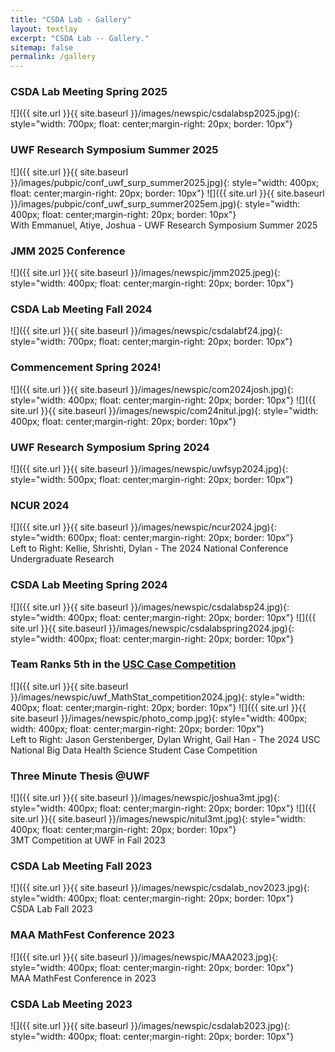 ```yaml
---
title: "CSDA Lab - Gallery"
layout: textlay
excerpt: "CSDA Lab -- Gallery."
sitemap: false
permalink: /gallery
---
```


### CSDA Lab Meeting Spring 2025
![]({{ site.url }}{{ site.baseurl }}/images/newspic/csdalabsp2025.jpg){: style="width: 700px; float: center;margin-right: 20px; border: 10px"} 

### UWF Research Symposium Summer 2025
![]({{ site.url }}{{ site.baseurl }}/images/pubpic/conf_uwf_surp_summer2025.jpg){: style="width: 400px; float: center;margin-right: 20px; border: 10px"} 
![]({{ site.url }}{{ site.baseurl }}/images/pubpic/conf_uwf_surp_summer2025em.jpg){: style="width: 400px; float: center;margin-right: 20px; border: 10px"} 
<br> With Emmanuel, Atiye, Joshua - UWF Research Symposium Summer 2025

### JMM 2025 Conference
![]({{ site.url }}{{ site.baseurl }}/images/newspic/jmm2025.jpeg){: style="width: 400px; float: center;margin-right: 20px; border: 10px"} 


### CSDA Lab Meeting Fall 2024
![]({{ site.url }}{{ site.baseurl }}/images/newspic/csdalabf24.jpg){: style="width: 700px; float: center;margin-right: 20px; border: 10px"} 


### Commencement Spring 2024! 
 
![]({{ site.url }}{{ site.baseurl }}/images/newspic/com2024josh.jpg){: style="width: 400px; float: center;margin-right: 20px; border: 10px"} 
![]({{ site.url }}{{ site.baseurl }}/images/newspic/com24nitul.jpg){: style="width: 400px; float: center;margin-right: 20px; border: 10px"} 


### UWF Research Symposium Spring 2024
![]({{ site.url }}{{ site.baseurl }}/images/newspic/uwfsyp2024.jpg){: style="width: 500px; float: center;margin-right: 20px; border: 10px"} 

### NCUR 2024
![]({{ site.url }}{{ site.baseurl }}/images/newspic/ncur2024.jpg){: style="width: 600px; float: center;margin-right: 20px; border: 10px"} 
<br> Left to Right: Kellie, Shrishti, Dylan - The 2024 National Conference Undergraduate Research


### CSDA Lab Meeting Spring 2024
![]({{ site.url }}{{ site.baseurl }}/images/newspic/csdalabsp24.jpg){: style="width: 400px; float: center;margin-right: 20px; border: 10px"} 
![]({{ site.url }}{{ site.baseurl }}/images/newspic/csdalabspring2024.jpg){: style="width: 400px; float: center;margin-right: 20px; border: 10px"} 


<!---### CFGS 2024
![]({{ site.url }}{{ site.baseurl }}/images/newspic/uwf_MathStat_competition2024.jpg){: style="width: 400px; float: center;margin-right: 20px; border: 10px"} 
![]({{ site.url }}{{ site.baseurl }}/images/newspic/photo_comp.jpg){: style="width: 400px; float: center;margin-right: 20px; border: 10px"} <br> Left to Right: Jason Gerstenberger, Dylan Wright, Gail Han - The 2024 USC National Big Data Health Science Student Case Competition-->


### Team Ranks 5th in the [USC Case Competition](https://news.uwf.edu/uwf-team-places-in-top-5-in-national-data-science-competition/) 
![]({{ site.url }}{{ site.baseurl }}/images/newspic/uwf_MathStat_competition2024.jpg){: style="width: 400px; float: center;margin-right: 20px; border: 10px"} ![]({{ site.url }}{{ site.baseurl }}/images/newspic/photo_comp.jpg){: style="width: 400px; width: 400px; float: center;margin-right: 20px; border: 10px"} <br> Left to Right: Jason Gerstenberger, Dylan Wright, Gail Han - The 2024 USC National Big Data Health Science Student Case Competition 

### Three Minute Thesis @UWF
![]({{ site.url }}{{ site.baseurl }}/images/newspic/joshua3mt.jpg){: style="width: 400px; float: center;margin-right: 20px; border: 10px"} ![]({{ site.url }}{{ site.baseurl }}/images/newspic/nitul3mt.jpg){: style="width: 400px; float: center;margin-right: 20px; border: 10px"} <br> 3MT Competition at UWF in Fall 2023

### CSDA Lab Meeting Fall 2023

 ![]({{ site.url }}{{ site.baseurl }}/images/newspic/csdalab_nov2023.jpg){: style="width: 400px; float: center;margin-right: 20px; border: 10px"} <br> CSDA Lab Fall 2023

 
### MAA MathFest Conference 2023

 ![]({{ site.url }}{{ site.baseurl }}/images/newspic/MAA2023.jpg){: style="width: 400px; float: center;margin-right: 20px; border: 10px"} <br> MAA MathFest Conference in 2023

### CSDA Lab Meeting 2023

 ![]({{ site.url }}{{ site.baseurl }}/images/newspic/csdalab2023.jpg){: style="width: 400px; float: center;margin-right: 20px; border: 10px"} 


